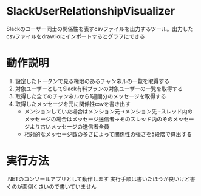# SlackUserRelationshipVisualizer
Slackのユーザー同士の関係性を表すcsvファイルを出力するツール。出力したcsvファイルをdraw.ioにインポートするとグラフにできる

# 動作説明
1. 設定したトークンで見る権限のあるチャンネルの一覧を取得する
1. 対象ユーザーとしてSlack有料プランの対象ユーザーの一覧を取得する
1. 取得した全てのチャンネルから1週間分のメッセージを取得する
1. 取得したメッセージを元に関係性csvを書き出す
    - メンションしていた場合はメンション元→メンション先
    -スレッド内のメッセージの場合はメッセージ送信者→そのスレッド内のそのメッセージより古いメッセージの送信者全員
    - 相対的なメッセージ数の多さによって関係性の強さを5段階で算出する

# 実行方法
.NETのコンソールアプリとして動作します
実行手順は書いたほうが良いけど書くのが面倒くさいので書いていません
